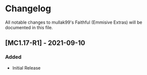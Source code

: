 # Changelog
All notable changes to mullak99's Faithful (Emmisive Extras) will be documented in this file.

## [MC1.17-R1] - 2021-09-10
### Added
- Initial Release
